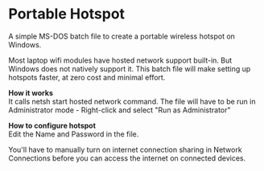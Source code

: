 Portable Hotspot
================

A simple MS-DOS batch file to create a portable wireless hotspot on Windows.

Most laptop wifi modules have hosted network support built-in. But Windows does not natively support it.
This batch file will make setting up hotspots faster, at zero cost and minimal effort.

<strong>How it works</strong><br>
It calls netsh start hosted network command.
The file will have to be run in Administrator mode - Right-click and select "Run as Administrator"

<strong>How to configure hotspot</strong><br>
Edit the Name and Password in the file.

You'll have to manually turn on internet connection sharing in Network Connections before you can access the internet on connected devices.
